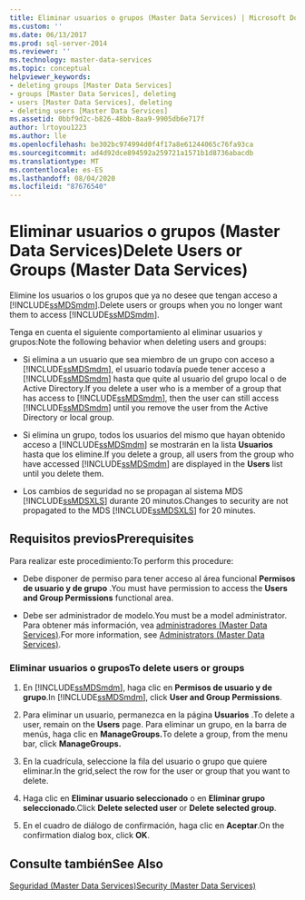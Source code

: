 ```yaml
---
title: Eliminar usuarios o grupos (Master Data Services) | Microsoft Docs
ms.custom: ''
ms.date: 06/13/2017
ms.prod: sql-server-2014
ms.reviewer: ''
ms.technology: master-data-services
ms.topic: conceptual
helpviewer_keywords:
- deleting groups [Master Data Services]
- groups [Master Data Services], deleting
- users [Master Data Services], deleting
- deleting users [Master Data Services]
ms.assetid: 0bbf9d2c-b826-48bb-8aa9-9905db6e717f
author: lrtoyou1223
ms.author: lle
ms.openlocfilehash: be302bc974994d0f4f17a8e61244065c76fa93ca
ms.sourcegitcommit: ad4d92dce894592a259721a1571b1d8736abacdb
ms.translationtype: MT
ms.contentlocale: es-ES
ms.lasthandoff: 08/04/2020
ms.locfileid: "87676540"
---
```

# <a name="delete-users-or-groups-master-data-services"></a><span data-ttu-id="a1c66-102">Eliminar usuarios o grupos (Master Data Services)</span><span class="sxs-lookup"><span data-stu-id="a1c66-102">Delete Users or Groups (Master Data Services)</span></span>
  <span data-ttu-id="a1c66-103">Elimine los usuarios o los grupos que ya no desee que tengan acceso a [!INCLUDE[ssMDSmdm](../includes/ssmdsmdm-md.md)].</span><span class="sxs-lookup"><span data-stu-id="a1c66-103">Delete users or groups when you no longer want them to access [!INCLUDE[ssMDSmdm](../includes/ssmdsmdm-md.md)].</span></span>  
  
 <span data-ttu-id="a1c66-104">Tenga en cuenta el siguiente comportamiento al eliminar usuarios y grupos:</span><span class="sxs-lookup"><span data-stu-id="a1c66-104">Note the following behavior when deleting users and groups:</span></span>  
  
-   <span data-ttu-id="a1c66-105">Si elimina a un usuario que sea miembro de un grupo con acceso a [!INCLUDE[ssMDSmdm](../includes/ssmdsmdm-md.md)], el usuario todavía puede tener acceso a [!INCLUDE[ssMDSmdm](../includes/ssmdsmdm-md.md)] hasta que quite al usuario del grupo local o de Active Directory.</span><span class="sxs-lookup"><span data-stu-id="a1c66-105">If you delete a user who is a member of a group that has access to [!INCLUDE[ssMDSmdm](../includes/ssmdsmdm-md.md)], then the user can still access [!INCLUDE[ssMDSmdm](../includes/ssmdsmdm-md.md)] until you remove the user from the Active Directory or local group.</span></span>  
  
-   <span data-ttu-id="a1c66-106">Si elimina un grupo, todos los usuarios del mismo que hayan obtenido acceso a [!INCLUDE[ssMDSmdm](../includes/ssmdsmdm-md.md)] se mostrarán en la lista **Usuarios** hasta que los elimine.</span><span class="sxs-lookup"><span data-stu-id="a1c66-106">If you delete a group, all users from the group who have accessed [!INCLUDE[ssMDSmdm](../includes/ssmdsmdm-md.md)] are displayed in the **Users** list until you delete them.</span></span>  
  
-   <span data-ttu-id="a1c66-107">Los cambios de seguridad no se propagan al sistema MDS [!INCLUDE[ssMDSXLS](../includes/ssmdsxls-md.md)] durante 20 minutos.</span><span class="sxs-lookup"><span data-stu-id="a1c66-107">Changes to security are not propagated to the MDS [!INCLUDE[ssMDSXLS](../includes/ssmdsxls-md.md)] for 20 minutes.</span></span>  
  
## <a name="prerequisites"></a><span data-ttu-id="a1c66-108">Requisitos previos</span><span class="sxs-lookup"><span data-stu-id="a1c66-108">Prerequisites</span></span>  
 <span data-ttu-id="a1c66-109">Para realizar este procedimiento:</span><span class="sxs-lookup"><span data-stu-id="a1c66-109">To perform this procedure:</span></span>  
  
-   <span data-ttu-id="a1c66-110">Debe disponer de permiso para tener acceso al área funcional **Permisos de usuario y de grupo** .</span><span class="sxs-lookup"><span data-stu-id="a1c66-110">You must have permission to access the **Users and Group Permissions** functional area.</span></span>  
  
-   <span data-ttu-id="a1c66-111">Debe ser administrador de modelo.</span><span class="sxs-lookup"><span data-stu-id="a1c66-111">You must be a model administrator.</span></span> <span data-ttu-id="a1c66-112">Para obtener más información, vea [administradores &#40;Master Data Services&#41;](administrators-master-data-services.md).</span><span class="sxs-lookup"><span data-stu-id="a1c66-112">For more information, see [Administrators &#40;Master Data Services&#41;](administrators-master-data-services.md).</span></span>  
  
### <a name="to-delete-users-or-groups"></a><span data-ttu-id="a1c66-113">Eliminar usuarios o grupos</span><span class="sxs-lookup"><span data-stu-id="a1c66-113">To delete users or groups</span></span>  
  
1.  <span data-ttu-id="a1c66-114">En [!INCLUDE[ssMDSmdm](../includes/ssmdsmdm-md.md)], haga clic en **Permisos de usuario y de grupo**.</span><span class="sxs-lookup"><span data-stu-id="a1c66-114">In [!INCLUDE[ssMDSmdm](../includes/ssmdsmdm-md.md)], click **User and Group Permissions**.</span></span>  
  
2.  <span data-ttu-id="a1c66-115">Para eliminar un usuario, permanezca en la página **Usuarios** .</span><span class="sxs-lookup"><span data-stu-id="a1c66-115">To delete a user, remain on the **Users** page.</span></span> <span data-ttu-id="a1c66-116">Para eliminar un grupo, en la barra de menús, haga clic en **ManageGroups.**</span><span class="sxs-lookup"><span data-stu-id="a1c66-116">To delete a group, from the menu bar, click **ManageGroups.**</span></span>  
  
3.  <span data-ttu-id="a1c66-117">En la cuadrícula, seleccione la fila del usuario o grupo que quiere eliminar.</span><span class="sxs-lookup"><span data-stu-id="a1c66-117">In the grid,select the row for the user or group that you want to delete.</span></span>  
  
4.  <span data-ttu-id="a1c66-118">Haga clic en **Eliminar usuario seleccionado** o en **Eliminar grupo seleccionado**.</span><span class="sxs-lookup"><span data-stu-id="a1c66-118">Click **Delete selected user** or **Delete selected group**.</span></span>  
  
5.  <span data-ttu-id="a1c66-119">En el cuadro de diálogo de confirmación, haga clic en **Aceptar**.</span><span class="sxs-lookup"><span data-stu-id="a1c66-119">On the confirmation dialog box, click **OK**.</span></span>  
  
## <a name="see-also"></a><span data-ttu-id="a1c66-120">Consulte también</span><span class="sxs-lookup"><span data-stu-id="a1c66-120">See Also</span></span>  
 [<span data-ttu-id="a1c66-121">Seguridad &#40;Master Data Services&#41;</span><span class="sxs-lookup"><span data-stu-id="a1c66-121">Security &#40;Master Data Services&#41;</span></span>](../../2014/master-data-services/security-master-data-services.md)  
  
  
